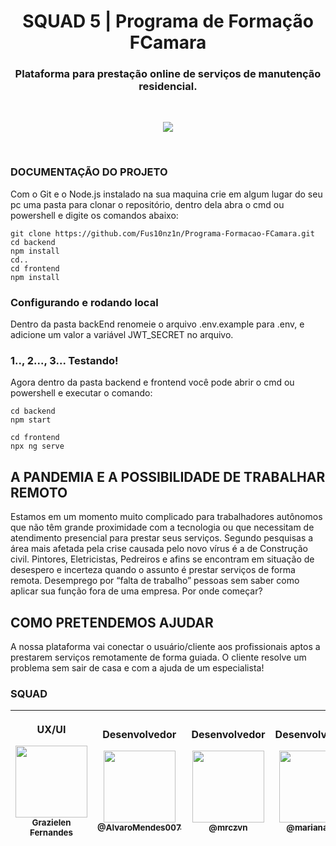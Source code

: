 <h1 align="center">SQUAD 5 | Programa de Formação FCamara</h1>
<h3 align="center">Plataforma para prestação online de serviços de manutenção residencial.</h3>
<br>

<p align="center">
  <img src="https://media.giphy.com/media/Y4pAM9NIxOvsvloSiY/giphy.gif">
</p>

<br>

### DOCUMENTAÇÃO DO PROJETO

Com o Git e o Node.js instalado na sua maquina crie em algum lugar do seu pc uma pasta para clonar
o repositório, dentro dela abra o cmd ou powershell e digite os comandos abaixo:

```
git clone https://github.com/Fus10nz1n/Programa-Formacao-FCamara.git
cd backend
npm install
cd..
cd frontend
npm install
```

### Configurando e rodando local

Dentro da pasta backEnd renomeie o arquivo .env.example para .env, e adicione um valor a variável JWT_SECRET no arquivo.

### 1.., 2..., 3... Testando!

Agora dentro da pasta backend e frontend você pode abrir o cmd ou powershell e executar o comando:

```
cd backend
npm start
```

```
cd frontend
npx ng serve
```

## A PANDEMIA E A POSSIBILIDADE DE TRABALHAR REMOTO

Estamos em um momento muito complicado para trabalhadores autônomos que não têm grande proximidade com a tecnologia ou que necessitam de atendimento presencial para prestar seus serviços. Segundo pesquisas a área mais afetada pela crise causada pelo novo vírus é a de Construção civil. Pintores, Eletricistas, Pedreiros e afins se encontram em situação de desespero e incerteza quando o assunto é prestar serviços de forma remota. Desemprego por “falta de trabalho” pessoas sem saber como aplicar sua função fora de uma empresa. Por onde começar?

## COMO PRETENDEMOS AJUDAR

A nossa plataforma vai conectar o usuário/cliente aos profissionais aptos a prestarem serviços remotamente de forma guiada. O cliente resolve um problema sem sair de casa e com a ajuda de um especialista!

### SQUAD

| <p>UX/UI</p>[<img src="https://mir-s3-cdn-cf.behance.net/user/138/93d5e9348600847.5d6b14691bc0b.jpg" width="115"><br><sub>Grazielen Fernandes</sub>](https://www.behance.net/grazielhernand) | <p>Desenvolvedor</p>[<img src="https://avatars3.githubusercontent.com/u/48569321?s=400&v=4" width="115"><br><sub>@AlvaroMendes007</sub>](https://github.com/kevenleone) | <p>Desenvolvedor</p>[<img src="https://avatars0.githubusercontent.com/u/57685295?s=400&v=4" width="115"><br><sub>@mrczvn</sub>](https://github.com/mrczvn) | <p>Desenvolvedora</p>[<img src="https://avatars1.githubusercontent.com/u/49081085?s=460&u=80d7bca10b4b058a24a8de400d87b0fbf864af41&v=4" width="115"><br><sub>@marianaolvr</sub>](https://github.com/marianaolvr) |
| :------------------------------------------------------------------------------------------------------------------------------------------------------------------------------------------: | :---------------------------------------------------------------------------------------------------------------------------------------------------------------------: | :--------------------------------------------------------------------------------------------------------------------------------------------------------: | :--------------------------------------------------------------------------------------------------------------------------------------------------------------------------------------------------------------: |


<br>
